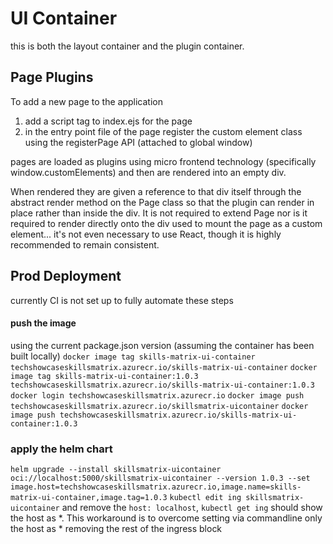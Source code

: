 # UI Container

this is both the layout container and the plugin container.

## Page Plugins

To add a new page to the application

1. add a script tag to index.ejs for the page
1. in the entry point file of the page register the custom element class using the registerPage API (attached to global window)

pages are loaded as plugins using micro frontend technology (specifically window.customElements) and then are rendered into an empty div.

When rendered they are given a reference to that div itself through the abstract render method on the Page class so that the plugin can render in place rather than inside the div. It is not required to extend Page nor is it required to render directly onto the div used to mount the page as a custom element... it's not even necessary to use React, though it is highly recommended to remain consistent.

## Prod Deployment

currently CI is not set up to fully automate these steps

#### push the image

using the current package.json version (assuming the container has been built locally)
`docker image tag skills-matrix-ui-container techshowcaseskillsmatrix.azurecr.io/skills-matrix-ui-container`
`docker image tag skills-matrix-ui-container:1.0.3 techshowcaseskillsmatrix.azurecr.io/skills-matrix-ui-container:1.0.3`
`docker login techshowcaseskillsmatrix.azurecr.io`
`docker image push techshowcaseskillsmatrix.azurecr.io/skillsmatrix-uicontainer`
`docker image push techshowcaseskillsmatrix.azurecr.io/skills-matrix-ui-container:1.0.3`

### apply the helm chart

`helm upgrade --install skillsmatrix-uicontainer oci://localhost:5000/skillsmatrix-uicontainer --version 1.0.3 --set image.host=techshowcaseskillsmatrix.azurecr.io,image.name=skills-matrix-ui-container,image.tag=1.0.3`
`kubectl edit ing skillsmatrix-uicontainer` and remove the `host: localhost`, `kubectl get ing` should show the host as \*. This workaround is to overcome setting via commandline only the host as \* removing the rest of the ingress block

